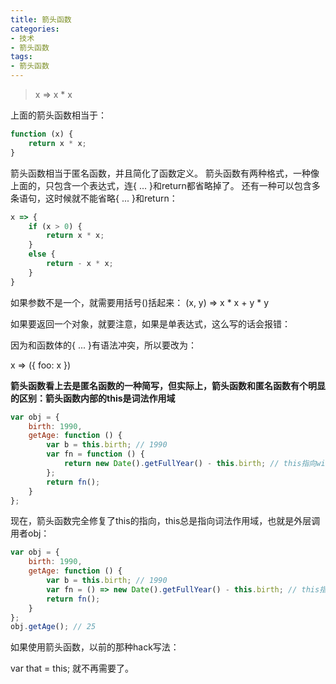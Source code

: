 ```yaml
---
title: 箭头函数
categories:
- 技术
- 箭头函数
tags:
- 箭头函数
---
```


> x => x * x

上面的箭头函数相当于：

```javascript
function (x) {
    return x * x;
}
```

箭头函数相当于匿名函数，并且简化了函数定义。
箭头函数有两种格式，一种像上面的，只包含一个表达式，连{ ... }和return都省略掉了。
还有一种可以包含多条语句，这时候就不能省略{ ... }和return：

```javascript
x => {
    if (x > 0) {
        return x * x;
    }
    else {
        return - x * x;
    }
}
```

<!--more-->

如果参数不是一个，就需要用括号()括起来：
(x, y) => x * x + y * y

如果要返回一个对象，就要注意，如果是单表达式，这么写的话会报错：

因为和函数体的{ ... }有语法冲突，所以要改为：

x => ({ foo: x })


**箭头函数看上去是匿名函数的一种简写，但实际上，箭头函数和匿名函数有个明显的区别：箭头函数内部的this是词法作用域**

```javascript
var obj = {
    birth: 1990,
    getAge: function () {
        var b = this.birth; // 1990
        var fn = function () {
            return new Date().getFullYear() - this.birth; // this指向window或undefined
        };
        return fn();
    }
};
```

现在，箭头函数完全修复了this的指向，this总是指向词法作用域，也就是外层调用者obj：
```javascript
var obj = {
    birth: 1990,
    getAge: function () {
        var b = this.birth; // 1990
        var fn = () => new Date().getFullYear() - this.birth; // this指向obj对象
        return fn();
    }
};
obj.getAge(); // 25
```

如果使用箭头函数，以前的那种hack写法：

var that = this;
就不再需要了。